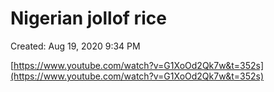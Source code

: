 # Nigerian jollof rice

Created: Aug 19, 2020 9:34 PM

[https://www.youtube.com/watch?v=G1XoOd2Qk7w&t=352s](https://www.youtube.com/watch?v=G1XoOd2Qk7w&t=352s)